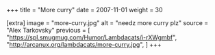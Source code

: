 +++
title = "More curry"
date = 2007-11-01
weight = 30

[extra]
image = "more-curry.jpg"
alt = "needz more curry plz"
source = "Alex Tarkovsky"
previous = [
  "https://spl.smugmug.com/Humor/Lambdacats/i-rXWgmbf",
  "http://arcanux.org/lambdacats/more-curry.jpg",
]
+++
